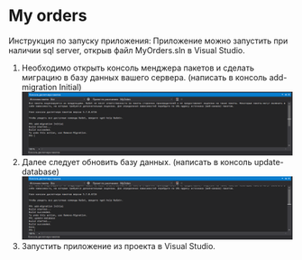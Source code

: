 # My orders

Инструкция по запуску приложения:
Приложение можно запустить при наличии sql server, открыв файл MyOrders.sln в Visual Studio.
1. Необходимо открыть консоль менджера пакетов и сделать миграцию в базу данных вашего сервера. (написать в консоль add-migration Initial)
![screenshot of sample](Screenshots/Scr1.png)
2. Далее следует обновить базу данных. (написать в консоль update-database)
![screenshot of sample](Screenshots/Scr2.png)
3. Запустить приложение из проекта в Visual Studio.
